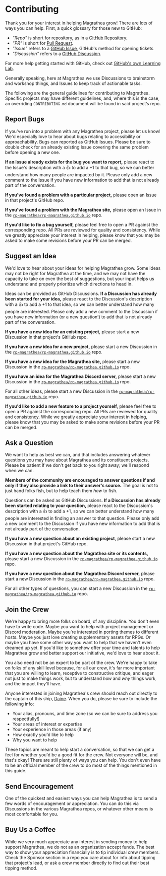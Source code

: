# Contributing

Thank you for your interest in helping Magrathea grow! There are lots of ways you can help. First, a quick glossary for those new to GitHub:

-   _"Repo"_ is short for repository, as in a [GitHub Repository](https://docs.github.com/github/creating-cloning-and-archiving-repositories/about-repositories).
-   _"PR"_ is short for [Pull Request](https://docs.github.com/github/collaborating-with-issues-and-pull-requests/about-pull-requests).
-   _"Issue"_ refers to a [GitHub Issue](https://docs.github.com/github/managing-your-work-on-github/creating-an-issue), GitHub's method for opening tickets.
-   _"Discussion"_ refers to a [GitHub Discussion](https://docs.github.com/discussions/collaborating-with-your-community-using-discussions/about-discussions).

For more help getting started with GitHub, check out [GitHub's own Learning Lab](https://lab.github.com/githubtraining/introduction-to-github).

Generally speaking, here at Magrathea we use Discussions to brainstorm and workshop things, and Issues to keep track of actionable tasks.

The following are the general guidelines for contributing to Magrathea. Specific projects may have different guidelines, and, where this is the case, an overriding `CONTRIBUTING.md` document will be found in said project’s repo.

## Report Bugs

If you've run into a problem with any Magrathea project, please let us know! We'd especially love to hear about bugs relating to accessibility or approachability. Bugs can reported as GitHub Issues. Please be sure to double check for an already existing Issue covering the same problem before opening a new one.

**If an Issue already exists for the bug you want to report,** please react to the Issue's description with a :thumbsup: to add a +1 to that bug, so we can better understand how many people are impacted by it. Please only add a new comment to the Issue if you have new information to add that is not already part of the conversation.

**If you've found a problem with a particular project,** please open an Issue in that project's GitHub repo.

**If you've found a problem with the Magrathea site,** please open an Issue in the [`rp-magrathea/rp-magrathea.github.io`](https://github.com/rp-magrathea/rp-magrathea.github.io) repo.

**If you'd like to fix a bug yourself,** please feel free to open a PR against the corresponding repo. All PRs are reviewed for quality and consistency. While we greatly appreciate your interest in helping, please know that you may be asked to make some revisions before your PR can be merged.

## Suggest an Idea

We'd love to hear about your ideas for helping Magrathea grow. Some ideas may not be right for Magrathea at the time, and we may not have the capacity to take on even the best of suggestions, but your input helps us understand and properly prioritize which directions to head in.

Ideas can be provided as GitHub Discussions. **If a Discussion has already been started for your idea,** please react to the Discussion's description with a :thumbsup: to add a +1 to that idea, so we can better understand how many people are interested. Please only add a new comment to the Discussion if you have new information (or a new question!) to add that is not already part of the conversation.

**If you have a new idea for an existing project,** please start a new Discussion in that project's GitHub repo.

**If you have a new idea for a new project,** please start a new Discussion in the [`rp-magrathea/rp-magrathea.github.io`](https://github.com/rp-magrathea/rp-magrathea.github.io) repo.

**If you have a new idea for the Magrathea site,** please start a new Discussion in the [`rp-magrathea/rp-magrathea.github.io`](https://github.com/rp-magrathea/rp-magrathea.github.io) repo.

**If you have an idea for the Magrathea Discord server,** please start a new Discussion in the [`rp-magrathea/rp-magrathea.github.io`](https://github.com/rp-magrathea/rp-magrathea.github.io) repo.

For all other ideas, please start a new Discussion in the [`rp-magrathea/rp-magrathea.github.io`](https://github.com/rp-magrathea/rp-magrathea.github.io) repo.

**If you'd like to add a new feature to a project yourself,** please feel free to open a PR against the corresponding repo. All PRs are reviewed for quality and consistency. While we greatly appreciate your interest in helping, please know that you may be asked to make some revisions before your PR can be merged.

## Ask a Question

We want to help as best we can, and that includes answering whatever questions you may have about Magrathea and its constituent projects. Please be patient if we don't get back to you right away; we'll respond when we can.

**Members of the community are encouraged to answer questions if and only if they also provide a link to their answer's source.** The goal is not to just hand folks fish, but to help teach them _how_ to fish.

Questions can be asked as GitHub Discussions. **If a Discussion has already been started relating to your question,** please react to the Discussion's description with a :thumbsup: to add a +1, so we can better understand how many people are interested in finding an answer to that question. Please only add a new comment to the Discussion if you have new information to add that is not already part of the conversation.

**If you have a new question about an existing project,** please start a new Discussion in that project's GitHub repo.

**If you have a new question about the Magrathea site or its contents,** please start a new Discussion in the [`rp-magrathea/rp-magrathea.github.io`](https://github.com/rp-magrathea/rp-magrathea.github.io) repo.

**If you have a new question about the Magrathea Discord server,** please start a new Discussion in the [`rp-magrathea/rp-magrathea.github.io`](https://github.com/rp-magrathea/rp-magrathea.github.io) repo.

For all other types of questions, you can start a new Discussion in the [`rp-magrathea/rp-magrathea.github.io`](https://github.com/rp-magrathea/rp-magrathea.github.io) repo.

## Join the Crew

We're happy to bring more folks on board, of any discipline. You don't even have to write code. Maybe you want to help with project management or Discord moderation. Maybe you're interested in porting themes to different hosts. Maybe you just love creating supplementary assets for RPGs. Or maybe you have some other way you want to help that we haven't even dreamed up yet. If you'd like to somehow offer your time and talents to help Magrathea grow and better support our initiative, we'd love to hear about it.

You also need not be an expert to be part of the crew. We're happy to take on folks of any skill level because, for all our crew, it's far more important that you are willing to learn, receptive to constructive critique, and eager not just to make things work, but to understand _how_ and _why_ things work, and the impact they'll have.

Anyone interested in joining Magrathea's crew should reach out directly to the captain of this ship, [Daine](https://daine.dev). When you do, please be sure to include the following info:

-   Your alias, pronouns, and time zone (so we can be sure to address you respectfully!)
-   Your areas of interest or expertise
-   Your experience in those areas (if any)
-   How exactly you'd like to help
-   Why you want to help

These topics are meant to help start a conversation, so that we can get a feel for whether you'd be a good fit for the crew. Not everyone will be, and that's okay! There are still plenty of ways you can help. You don't even have to be an official member of the crew to do most of the things mentioned in this guide.

## Send Encouragement

One of the quickest and easiest ways you can help Magrathea is to send a few words of encouragement or appreciation. You can do this via Discussions in the various Magrathea repos, or whatever other means is most comfortable for you.

## Buy Us a Coffee

While we very much appreciate any interest in sending money to help support Magrathea, we do not as an organization accept funds. The best way to show your appreciation financially is to tip individual crew members. Check the Sponsor section in a repo you care about for info about tipping that project's lead, or ask a crew member directly to find out their best tipping method.
